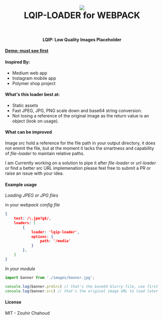 <h1 align="center">
  <img src="https://lqip-loader.firebaseapp.com/media/logo.png">
    <br />
    LQIP-LOADER for WEBPACK
    <br />
    <br />
</h1>

<h4 align="center">LQIP: Low Quality Images Placeholder</h4>

#### [Demo: must see first](https://lqip-loader.firebaseapp.com/)

#### Inspired By:
- Medium web app
- Instagram mobile app
- Polymer shop project

#### What's this loader best at:
- Static assets
- Fast JPEG, JPG, PNG scale down and base64 string conversion.
- Not losing a reference of the original image as the return value is an object (look on usage).

#### What can be improved

Image *src* hold a reference for the file path in your output directory, it does not emmit the file, but at the moment it lacks the smartness and capability of *file-loader* to maintain relative paths.

I am Currently working on a solution to pipe it after *file-loader* or *url-loader* or find a better src URL implemenation please feel free to submit a PR or raise an issue with your idea.

#### Example usage

*Loading JPEG or JPG files*

in your *webpack config file*

```json
{
    test: /\.jpe?g$/,
    loaders: [
        {
            loader: 'lqip-loader',
            options: {
                path: '/media'
            }
        },
    ]
}
```

*In your module*

```js
import banner from './images/banner.jpg';

console.log(banner.preSrc) // that's the base64 blurry file, use first
console.log(banner.src) // that's the original image URL to load later
```

#### License
MIT - Zouhir Chahoud